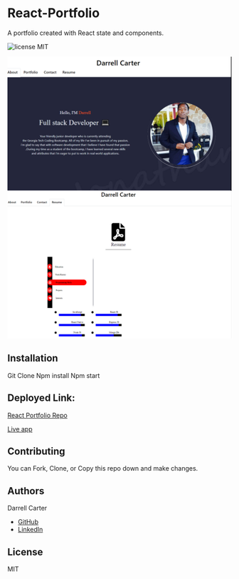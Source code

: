 # React-Portfolio
A portfolio created with React state and components.

![license MIT](https://img.shields.io/badge/license-MIT-blue.svg)

![Screenshot of Application ](client\src\PortfolioContainer\components\Portfolio\images\porfolioscreenshot1.PNG)
![Screenshot of Application ](client\src\PortfolioContainer\components\Portfolio\images\porfolioscreenshot2.PNG)


## Installation
Git Clone
Npm install
Npm start

## Deployed Link:
[React Portfolio Repo](https://github.com/dcarter45/D.C-React-Portfolio)

[ Live app](https://dcarter45.github.io/D.C-React-Portfolio/)
## Contributing
You can Fork, Clone, or Copy this repo down and make changes.

## Authors
Darrell Carter
* [GitHub](https://github.com/dcarter45)
* [LinkedIn](https://www.linkedin.com/in/darrell-carter-5030a3a9/)

## License
MIT